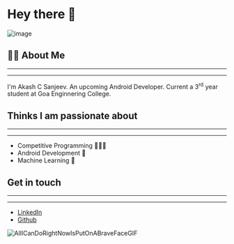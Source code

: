 # Hey there 🙌

![image](https://user-images.githubusercontent.com/84001413/187071758-e7ec4f12-ac95-4760-a1ab-64c6ebf2f052.png)

## 😶‍🌫️ About Me

---
---
I'm Akash C Sanjeev. An upcoming Android Developer. Current a 3<sup>rd</sup> year student at Goa Enginnering College.

## Thinks I am passionate about

---
---
- Competitive  Programming 🧑🏽‍💻
- Android Development 📱
- Machine Learning 🤖

## Get in touch 

---
---
- [LinkedIn](https://www.linkedin.com/in/akash-sanjeev-37436a1b5/)
- [Github](https://github.com/AkashCSanjeev)

![AllICanDoRightNowIsPutOnABraveFaceGIF](https://user-images.githubusercontent.com/84001413/187073629-667a243b-909f-4f3e-abec-52351663caf7.gif)


